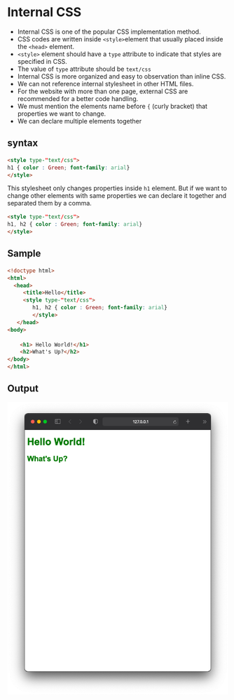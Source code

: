 # Internal CSS
- Internal CSS is one of the popular CSS implementation method.
- CSS codes are written inside `<style>`element that usually placed inside the `<head>` element.
- `<style>` element should have a `type` attribute to indicate that styles are specified in CSS.
- The value of `type` attribute should be `text/css`
- Internal CSS is more organized and easy to observation than inline CSS.
- We can not reference internal stylesheet in other HTML files. 
- For the website with more than one page, external CSS are recommended for a better code handling.
- We must mention the elements name before `{` (curly bracket) that properties we want to change. 
- We can declare multiple elements together 

## syntax

``` html
<style type-"text/css">
h1 { color : Green; font-family: arial}
</style>
``` 
This stylesheet only changes properties inside `h1` element. But if we want to change other elements with same properties we can declare it together and separated them by a comma.

``` html
<style type-"text/css">
h1, h2 { color : Green; font-family: arial}
</style>
```
## Sample

``` html
<!doctype html>
<html>
  <head>
     <title>Hello</title>
     <style type-"text/css">
        h1, h2 { color : Green; font-family: arial}
        </style>
   </head>
<body>

    <h1> Hello World!</h1>
    <h2>What's Up?</h2>   
</body>
</html>
```
## Output
![image](./internalCSS_sample.png "output")


